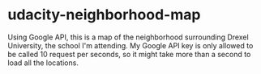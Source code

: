 # udacity-neighborhood-map

Using Google API, this is a map of the neighborhood surrounding Drexel University, the school I'm attending. My Google API key is only allowed to be called 10 request per seconds, so it might take more than a second to load all the locations.